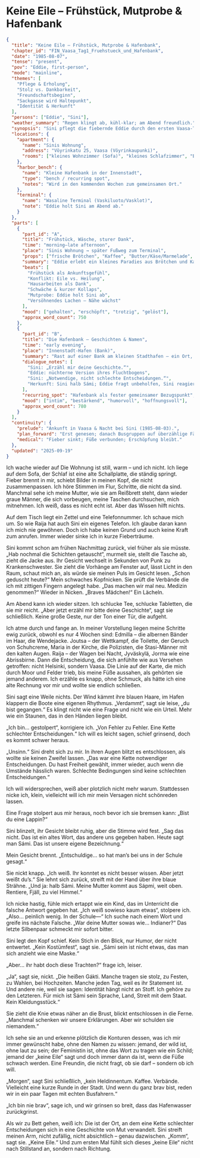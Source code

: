 # Keine Eile – Frühstück, Mutprobe & Hafenbank

```json
{
  "title": "Keine Eile – Frühstück, Mutprobe & Hafenbank",
  "chapter_id": "FIN_Vaasa_Tag1_Fruehstueck_und_Hafenbank",
  "date": "1985-08-07",
  "tense": "present",
  "pov": "Eddie, first-person",
  "mode": "mainline",
  "themes": [
    "Pflege & Erholung",
    "Stolz vs. Dankbarkeit",
    "Freundschaftsbeginn",
    "Sackgasse wird Haltepunkt",
    "Identität & Herkunft"
  ],
  "persons": ["Eddie", "Sini"],
  "weather_summary": "Regen klingt ab, kühl-klar; am Abend freundlich.",
  "synopsis": "Sini pflegt die fiebernde Eddie durch den ersten Vaasa-Tag, lässt sie zur Ruhe kommen und zwingt sie zur Geduld – vom Frühstück in der Wohnung bis zum gemeinsamen Abend an der Hafenbank, wo sie Geschichten und Vertrauen teilen.",
  "locations": {
    "apartment": {
      "name": "Sinis Wohnung",
      "address": "Vöyrinkatu 25, Vaasa (Vöyrinkaupunki)",
      "rooms": ["kleines Wohnzimmer (Sofa)", "kleines Schlafzimmer", "Bad mit Dusche", "kleine Küche"]
    },
    "harbor_bench": {
      "name": "Kleine Hafenbank in der Innenstadt",
      "type": "bench / recurring spot",
      "notes": "Wird in den kommenden Wochen zum gemeinsamen Ort."
    },
    "terminal": {
      "name": "Wasaline Terminal (Vaskiluoto/Vasklot)",
      "note": "Eddie holt Sini am Abend ab."
    }
  },
  "parts": [
    {
      "part_id": "A",
      "title": "Frühstück, Wäsche, sturer Dank",
      "time": "morning–late afternoon",
      "place": "Sinis Wohnung → später Fußweg zum Terminal",
      "props": ["frische Brötchen", "Kaffee", "Butter/Käse/Marmelade", "Dusche", "Waschleine", "Verbände"],
      "summary": "Eddie erlebt ein kleines Paradies aus Brötchen und Kaffee. Sie will mit zur Arbeit und Busfahrer nach überzähligen Tickets fragen; Sini insistiert: keine Eile, Erholung zuerst. Eddie will nicht „auf Kosten“ leben; Sini neckt: „Was kostet schon eine silakka?“ Eddie bleibt, duscht, wäscht ihre und Sinis Kleidung, putzt das Bad, kippt in Mittagsschlaf. Am späten Nachmittag läuft sie trotzig doch zum Terminal, um Sini abzuholen. Sini ist gerührt und schimpft zugleich – erstes gemeinsames Lachen.",
      "beats": [
        "Frühstück als Ankunftsgefühl",
        "Konflikt: Eile vs. Heilung",
        "Hausarbeiten als Dank",
        "Schwäche & kurzer Kollaps",
        "Mutprobe: Eddie holt Sini ab",
        "Versöhnendes Lachen – Nähe wächst"
      ],
      "mood": ["gehalten", "erschöpft", "trotzig", "gelöst"],
      "approx_word_count": 750
    },
    {
      "part_id": "B",
      "title": "Die Hafenbank – Geschichten & Namen",
      "time": "early evening",
      "place": "Innenstadt-Hafen (Bank)",
      "summary": "Rast auf einer Bank am kleinen Stadthafen – ein Ort, zu dem sie zurückkehren werden. Eddie erzählt vom Weg: Edmilla, Joutsa, Raija, Marsch nach Vaasa. Sini ist beeindruckt und widerspricht Eddies Selbstabwertung („Kette schlechter Entscheidungen“). Gespräch über Herkunft: Sini ist halb Sámi (väterlicherseits); Eddie weiß peinlich wenig, Sini nimmt es mit Humor und bietet ‚Erste Lektionen‘ an. Eddie erkennt Sini als freien Geist, Feministin und die Freundin, die sie sich immer gewünscht hat.",
      "dialogue_notes": [
        "Sini: „Erzähl mir deine Geschichte.“",
        "Eddie: nüchterne Version ihres Fluchtbogens",
        "Sini: „Notwendige, nicht schlechte Entscheidungen.“",
        "Herkunft: Sini halb Sámi; Eddie fragt unbeholfen, Sini reagiert geduldig-humorvoll"
      ],
      "recurring_spot": "Hafenbank als fester gemeinsamer Bezugspunkt",
      "mood": ["intim", "bestärkend", "humorvoll", "hoffnungsvoll"],
      "approx_word_count": 780
    }
  ],
  "continuity": {
    "prelude": "Ankunft in Vaasa & Nacht bei Sini (1985-08-03).",
    "plan_forward": "Erst genesen; danach Busgruppen auf überzählige Fährtickets prüfen.",
    "medical": "Fieber sinkt; Füße verbunden; Erschöpfung bleibt."
  },
  "updated": "2025-09-19"
}
```

Ich wache wieder auf Die Wohnung ist still, warm – und ich nicht. Ich liege auf
dem Sofa, der Schlaf ist eine alte Schallplatte, die ständig springt. Fieber
brennt in mir, schiebt Bilder in meinen Kopf, die nicht zusammenpassen. Ich höre
Stimmen im Flur, Schritte, die nicht da sind. Manchmal sehe ich meine Mutter,
wie sie am Reißbrett steht, dann wieder graue Männer, die sich vorbeugen, meine
Taschen durchsuchen, mich mitnehmen. Ich weiß, dass es nicht echt ist. Aber das
Wissen hilft nichts.

Auf dem Tisch liegt ein Zettel und eine Telefonnummer. Ich schaue mich um. So
wie Raija hat auch Sini ein eigenes Telefon. Ich glaube daran kann ich mich nie
gewöhnen. Doch ich habe keinen Grund und auch keine Kraft zum anrufen. Immer
wieder sinke ich in kurze Fieberträume.

Sini kommt schon am frühen Nachmittag zurück, viel früher als sie müsste. „Hab
nochmal die Schichten getauscht“, murmelt sie, stellt die Tasche ab, zieht die
Jacke aus. Ihr Gesicht wechselt in Sekunden von Punk zu Krankenschwester. Sie
zieht die Vorhänge am Fenster auf, lässt Licht in den Raum, schaut mich an, als
würde sie meinen Puls im Gesicht lesen. „Schon geduscht heute?“ Mein schwaches
Kopfnicken. Sie prüft die Verbände die ich mit zittigen Fingern angelegt habe.
„Das machen wir mal neu. Medizin genommen?“ Wieder in Nicken. „Braves Mädchen!“
Ein Lächeln.

Am Abend kann ich wieder sitzen. Ich schlucke Tee, schlucke Tabletten, die sie
mir reicht. „Aber jetzt erzähl mir bitte deine Geschichte“, sagt sie
schließlich. Keine große Geste, nur der Ton einer Tür, die aufgeht.

Ich atme durch und fange an. In meiner Vorstellung liegen meine Schritte ewig
zurück, obwohl es nur 4 Wochen sind: Edmilla – die albernen Bänder im Haar, die
Wendejacke. Joutsa – der Wettkampf, die Toilette, der Geruch von Schuhcreme,
Maria in der Kirche, die Polizisten, die Stasi-Männer mit den kalten Augen.
Raija – der Wagen bei Nacht, Jyväskylä, Jorma wie eine Abrissbirne. Dann die
Entscheidung, die sich anfühlte wie aus Versehen getroffen: nicht Helsinki,
sondern Vaasa. Die Linie auf der Karte, die mich durch Moor und Felder trieb,
bis meine Füße aussahen, als gehörten sie jemand anderem. Ich erzähle es knapp,
ohne Schmuck, als hätte ich eine alte Rechnung vor mir und wollte sie endlich
schließen.

Sini sagt eine Weile nichts. Der Wind kämmt ihre blauen Haare, im Hafen klappern
die Boote eine eigenen Rhythmus. „Verdammt“, sagt sie leise, „du bist gegangen.“
Es klingt nicht wie eine Frage und nicht wie ein Urteil. Mehr wie ein Staunen,
das in den Händen liegen bleibt.

„Ich bin… gestolpert“, korrigiere ich. „Von Fehler zu Fehler. Eine Kette
schlechter Entscheidungen.“ Ich will es leicht sagen, schief grinsend, doch es
kommt schwer heraus.

„Unsinn.“ Sini dreht sich zu mir. In ihren Augen blitzt es entschlossen, als
wollte sie keinen Zweifel lassen. „Das war eine Kette notwendiger
Entscheidungen. Du hast Freiheit gewählt, immer wieder, auch wenn die Umstände
hässlich waren. Schlechte Bedingungen sind keine schlechten Entscheidungen.“

Ich will widersprechen, weiß aber plotzlich nicht mehr warum. Stattdessen nicke
ich, klein, vielleicht will ich mir mein Versagen nicht schönreden lassen.

Eine Frage stolpert aus mir heraus, noch bevor ich sie bremsen kann: „Bist du
eine Lappin?“

Sini blinzelt, ihr Gesicht bleibt ruhig, aber die Stimme wird fest. „Sag das
nicht. Das ist ein altes Wort, das andere uns gegeben haben. Heute sagt man
Sámi. Das ist unsere eigene Bezeichnung.“

Mein Gesicht brennt. „Entschuldige… so hat man’s bei uns in der Schule gesagt.“

Sie nickt knapp. „Ich weiß. Ihr konntet es nicht besser wissen. Aber jetzt weißt
du’s.“ Sie lehnt sich zurück, streift mit der Hand über ihre blaue Strähne. „Und
ja: halb Sámi. Meine Mutter kommt aus Sápmi, weit oben. Rentiere, Fjäll, zu viel
Himmel.“

Ich nicke hastig, fühle mich ertappt wie ein Kind, das im Unterricht die falsche
Antwort gegeben hat. „Ich weiß sowieso kaum etwas“, stolpere ich. „Also…
peinlich wenig. In der Schule—“ Ich suche nach einem Wort und greife ins nächste
Falsche. „War deine Mutter sowas wie… Indianer?“ Das letzte Silbenpaar schmeckt
mir sofort bitter.

Sini legt den Kopf schief. Kein Stich in den Blick, nur Humor, der nicht
entwertet. „Kein Kostümfest“, sagt sie. „Sámi sein ist nicht etwas, das man sich
anzieht wie eine Maske.“

„Aber… ihr habt doch diese Trachten?“ frage ich, leiser.

„Ja“, sagt sie, nickt. „Die heißen Gákti. Manche tragen sie stolz, zu Festen, zu
Wahlen, bei Hochzeiten. Manche jeden Tag, weil es ihr Statement ist. Und andere
nie, weil sie sagen: Identität hängt nicht an Stoff. Ich gehöre zu den
Letzteren. Für mich ist Sámi sein Sprache, Land, Streit mit dem Staat. Kein
Kleidungsstück.“

Sie zieht die Knie etwas näher an die Brust, blickt entschlossen in die Ferne.
„Manchmal schenken wir unsere Erklärungen. Aber wir schulden sie niemandem.“

Ich sehe sie an und erkenne plötzlich die Konturen dessen, was ich mir immer
gewünscht habe, ohne den Namen zu wissen: jemand, der wild ist, ohne laut zu
sein; der Feministin ist, ohne das Wort zu tragen wie ein Schild; jemand der
„keine Eile“ sagt und doch immer dann da ist, wenn die Füße schwach werden. Eine
Freundin, die nicht fragt, ob sie darf – sondern ob ich will.

„Morgen“, sagt Sini schließlich, „kein Heldinnentum. Kaffee. Verbände.
Vielleicht eine kurze Runde in der Stadt. Und wenn du ganz brav bist, reden wir
in ein paar Tagen mit echten Busfahrern.“

„Ich bin nie brav“, sage ich, und wir grinsen so breit, dass das Hafenwasser
zurückgrinst.

Als wir zu Bett gehen, weiß ich: Die ist der Ort, an dem eine Kette schlechter
Entscheidungen sich in eine Geschichte von Mut verwandelt. Sini streift meinen
Arm, nicht zufällig, nicht absichtlich – genau dazwischen. „Komm“, sagt sie.
„Keine Eile.“ Und zum ersten Mal fühlt sich dieses „keine Eile“ nicht nach
Stillstand an, sondern nach Richtung.
